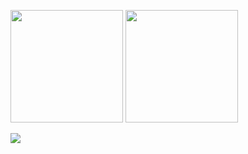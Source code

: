 <p> 
  <img height="180rem" src="https://github-readme-stats.vercel.app/api?username=RamazanKara&count_private=true&show_icons=true&theme=chartreuse-dark&include_all_commits=true"/>

  <img height="180rem" src="https://github-readme-stats.vercel.app/api/top-langs/?username=RamazanKara&langs_count=10&layout=compact&theme=chartreuse-dark"/>
</p>

<p>
  <img src="https://github-readme-stats.vercel.app/api/wakatime?username=RamazanKara&layout=compact&theme=chartreuse-dark"/>
</p>
